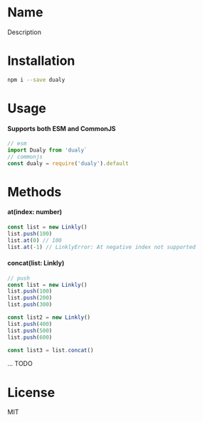 # Name

Description

# Installation

```sh
npm i --save dualy
```

# Usage

#### Supports both ESM and CommonJS

```js
// esm
import Dualy from 'dualy`
// commonjs
const dualy = require('dualy').default
```

# Methods

#### at(index: number)

```ts
const list = new Linkly()
list.push(100)
list.at(0) // 100
list.at(-1) // LinklyError: At negative index not supported
```

#### concat(list: Linkly<T>)

```ts
// push
const list = new Linkly()
list.push(100)
list.push(200)
list.push(300)

const list2 = new Linkly()
list.push(400)
list.push(500)
list.push(600)

const list3 = list.concat()
```

... TODO

# License

MIT
